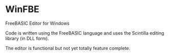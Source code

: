 # WinFBE
FreeBASIC Editor for Windows

Code is written using the FreeBASIC language and uses the Scintilla editing library (in DLL form).

The editor is functional but not yet totally feature complete. 
